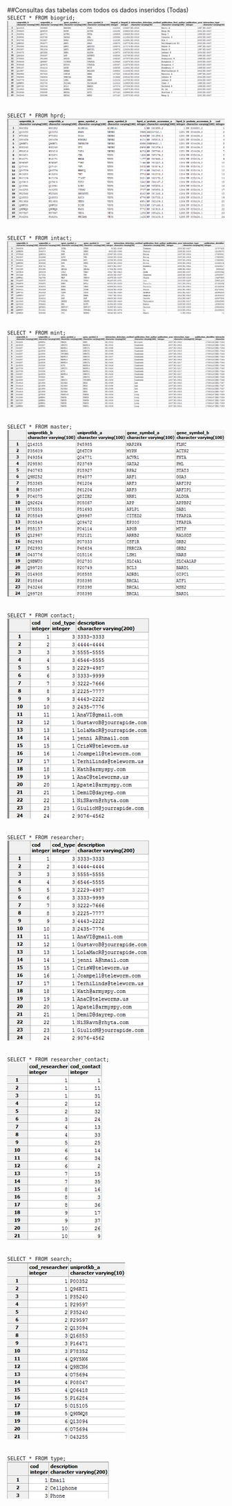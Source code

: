 ##Consultas das tabelas com todos os dados inseridos (Todas)<br>
`SELECT * FROM biogrid;`
![Alt text](https://github.com/annavicente/trab01/blob/desenvolvimento/Imagens/consultas/biogrid-select.png) <br><br>

`SELECT * FROM hprd;`
![Alt text](https://github.com/annavicente/trab01/blob/desenvolvimento/Imagens/consultas/hprd.png) <br><br>

`SELECT * FROM intact;` 
![Alt text](https://github.com/annavicente/trab01/blob/desenvolvimento/Imagens/consultas/intact.png) <br><br>

`SELECT * FROM mint;`
![Alt text](https://github.com/annavicente/trab01/blob/desenvolvimento/Imagens/consultas/mint.png) <br><br>

`SELECT * FROM master;` <br>
![Alt text](https://github.com/annavicente/trab01/blob/desenvolvimento/Imagens/consultas/master.png) <br><br>

`SELECT * FROM contact;`<br>
![Alt text](https://github.com/annavicente/trab01/blob/desenvolvimento/Imagens/consultas/contact.png) <br><br>

`SELECT * FROM researcher;`<br>
![Alt text](https://github.com/annavicente/trab01/blob/desenvolvimento/Imagens/consultas/contact.png) <br><br>

`SELECT * FROM researcher_contact;`<br>
![Alt text](https://github.com/annavicente/trab01/blob/desenvolvimento/Imagens/consultas/researcher_contact.png) <br><br>

`SELECT * FROM search;`<br>
![Alt text](https://github.com/annavicente/trab01/blob/desenvolvimento/Imagens/consultas/search.png) <br><br>

`SELECT * FROM type;`<br>
![Alt text](https://github.com/annavicente/trab01/blob/desenvolvimento/Imagens/consultas/type.png) <br><br>


